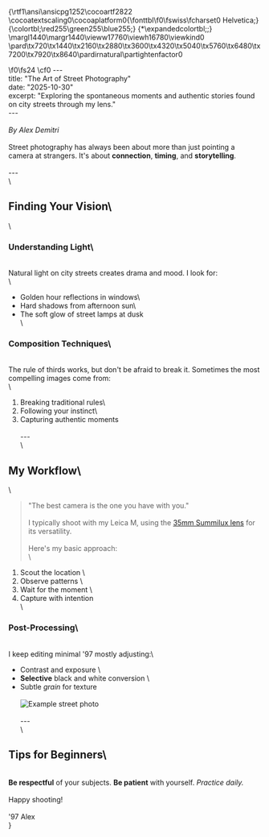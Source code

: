 {\rtf1\ansi\ansicpg1252\cocoartf2822
\cocoatextscaling0\cocoaplatform0{\fonttbl\f0\fswiss\fcharset0 Helvetica;}
{\colortbl;\red255\green255\blue255;}
{\*\expandedcolortbl;;}
\margl1440\margr1440\vieww17760\viewh16780\viewkind0
\pard\tx720\tx1440\tx2160\tx2880\tx3600\tx4320\tx5040\tx5760\tx6480\tx7200\tx7920\tx8640\pardirnatural\partightenfactor0

\f0\fs24 \cf0 ---\
title: "The Art of Street Photography"\
date: "2025-10-30"\
excerpt: "Exploring the spontaneous moments and authentic stories found on city streets through my lens."\
---\
\
*By Alex Demitri*\
\
Street photography has always been about more than just pointing a camera at strangers. It's about **connection**, **timing**, and **storytelling**.\
\
---\
\
## Finding Your Vision\
\
### Understanding Light\
\
Natural light on city streets creates drama and mood. I look for:\
\
- Golden hour reflections in windows\
- Hard shadows from afternoon sun\
- The soft glow of street lamps at dusk\
\
### Composition Techniques\
\
The rule of thirds works, but don't be afraid to break it. Sometimes the most compelling images come from:\
\
1. Breaking traditional rules\
2. Following your instinct\
3. Capturing authentic moments\
\
---\
\
## My Workflow\
\
> "The best camera is the one you have with you."\
\
I typically shoot with my Leica M, using the [35mm Summilux lens](/gear) for its versatility.\
\
Here's my basic approach:\
\
1. Scout the location  \
2. Observe patterns  \
3. Wait for the moment  \
4. Capture with intention  \
\
### Post-Processing\
\
I keep editing minimal \'97 mostly adjusting:\
- Contrast and exposure  \
- **Selective** black and white conversion  \
- Subtle *grain* for texture  \
\
![Example street photo](/images/blog/street-example.jpg)\
\
---\
\
## Tips for Beginners\
\
**Be respectful** of your subjects. **Be patient** with yourself. *Practice daily.*\
\
Happy shooting!\
\
\'97 Alex\
}